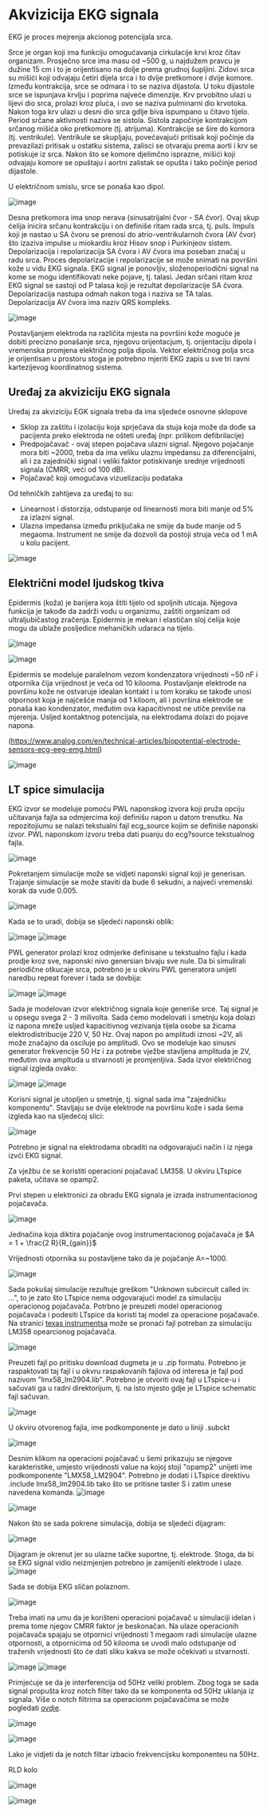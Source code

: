 # Akvizicija EKG signala

EKG je proces mejrenja akcionog potencijala srca.

Srce je organ koji ima funkciju omogućavanja cirkulacije krvi kroz čitav organizam.
Prosječno srce ima masu od ~500 g, u najdužem pravcu je dužine 15 cm i to je orijentisano na dolje prema grudnoj šupljini. Zidovi srca su mišići koji odvajaju četiri dijela srca i to dvije pretkomore i dvije komore.
Između kontrakcija, srce se odmara i to se naziva dijastola. U toku dijastole srce se ispunjava krvlju i poprima najveće dimenzije. Krv prvobitno ulazi u lijevi dio srca, prolazi kroz pluća, i ovo se naziva pulminarni dio krvotoka. Nakon toga krv ulazi u desni dio srca gdlje biva ispumpano u čitavo tijelo. Period srčane aktivnosti naziva se sistola. Sistola započinje kontrakcijom srčanog mišića oko pretkomore (tj. atrijuma). Kontrakcije se šire do komora (tj. ventrikule). Ventrikule se skupljaju, povećavajući pritisak koji počinje da prevazilazi pritisak u ostatku sistema, zalisci se otvaraju prema aorti i krv se potiskuje iz srca. Nakon što se komore djelimčno isprazne, mišići koji odvajaju komore se opuštaju i aortni zalistak se opušta i tako počinje period dijastole.

U električnom smislu, srce se ponaša kao dipol.

![image](https://user-images.githubusercontent.com/122922214/226140205-889d47fe-4fc6-4adc-9e37-2349d9e736e2.png)

Desna pretkomora ima snop nerava (sinusatrijalni čvor - SA čvor). Ovaj skup ćelija inicira srčanu kontrakciju i on definiše ritam rada srca, tj. puls. Impuls koji je nastao u SA čvoru se prenosi do atrio-ventrikularnoh čvora (AV čvor) što izaziva impulse u miokardiu kroz Hisov snop i Purkinjeov sistem. Depolarizacija i repolarizacija SA čvora i AV čvora ima poseban značaj u radu srca.
Proces depolarizacije i repolarizacije se može snimati na površini kože u vidu EKG signala. EKG signal je ponovljiv, složenoperiodični signal na kome se mogu identifikovati neke pojave, tj. talasi.
Jedan srčani ritam kroz EKG signal se sastoji od P talasa koji je rezultat depolarizacije SA čvora. Depolarizacija nastupa odmah nakon toga i naziva se TA talas. Depolarizacija AV čvora ima naziv QRS kompleks.

![image](https://user-images.githubusercontent.com/122922214/226142414-b784d477-9223-496f-81f5-ff9497c55938.png)

Postavljanjem elektroda na različita mjesta na površini kože moguće je dobiti precizno ponašanje srca, njegovu orijentacjum, tj. orijentaciju dipola i vremenska promjena električnog polja dipola. Vektor električnog polja srca je orijentisan u prostoru stoga je potrebno mjeriti EKG zapis u sve tri ravni kartezijevog koordinatnog sistema.

## Uređaj za akviziciju EKG signala

Uređaj za akviziciju EGK signala treba da ima sljedeće osnovne sklopove
- Sklop za zaštitu i izolaciju koja sprječava da stuja koja može da dođe sa pacijenta preko elektroda ne ošteti uređaj (npr. prilikom defibrilacije)
- Predpojačavač - ovaj stepen pojačava ulazni signal. Njegovo pojačanje mora biti ~2000, treba da ima veliku ulaznu impedansu za diferencijalni, ali i za zajednički signal i veliki faktor potiskivanje srednje vrijednosti signala (CMRR, veći od 100 dB).
- Pojačavač koji omogućava vizuelizaciju podataka

Od tehničkih zahtijeva za uređaj to su:
- Linearnost i distorzija, odstupanje od linearnosti mora biti manje od 5% za izlazni signal.
- Ulazna impedansa između priključaka ne smije da bude manje od 5 megaoma. Instrument ne smije da dozvoli da postoji struja veća od 1 mA u kolu pacijent.

![image](https://user-images.githubusercontent.com/122922214/226141406-ec1aedfd-54b8-42dd-bd4b-022697c62495.png)

## Električni model ljudskog tkiva

Epidermis (koža) je barijera koja štiti tijelo od spoljnih uticaja. Njegova funkcija je takođe da zadrži vodu u organizmu, zaštiti organizam od ultraljubičastog zračenja. Epidermis je mekan i elastičan sloj ćelija koje mogu da ublaže posljedice mehaničkih udaraca na tijelo.

![image](https://user-images.githubusercontent.com/122922214/226141646-9eeabc02-ad23-4f86-9522-166bad129bbc.png)

![image](https://user-images.githubusercontent.com/122922214/226142059-ccfc66c6-7a7a-46e3-b032-2c4625e636c4.png)


Epidermis se modeluje paralelnom vezom kondenzatora vrijednosti ~50 nF i otpornika čija vrijednost je veća od 10 kilooma. Postavljanje elektrode na površinu kože ne ostvaruje idealan kontakt i u tom koraku se takođe unosi otpornost koja je najćešće manja od 1 kiloom, ali i površina elektrode se ponaša kao kondenzator, međutim ova kapacitivnost ne utiče previše na mjerenja. Usljed kontaktnog potencijala, na elektrodama dolazi do pojave napona. 

(https://www.analog.com/en/technical-articles/biopotential-electrode-sensors-ecg-eeg-emg.html)

![image](https://user-images.githubusercontent.com/122922214/226142434-f8c0d72c-b0bc-4b9a-9ea9-ccf35e71f0de.png)

## LT spice simulacija

EKG izvor se modeluje pomoću PWL naponskog izvora koji pruža opciju učitavanja fajla sa odmjercima koji definišu napon u datom trenutku.
Na repozitojiumu se nalazi tekstualni fajl ecg_source kojim se definiše naponski izvor. PWL naponskom izvoru treba dati puanju do ecg?source tekstualnog fajla.

![image](https://user-images.githubusercontent.com/122922214/226142801-ac00bce1-e375-4f55-89aa-36382afcbb5b.png)

Pokretanjem simulacije može se vidjeti naponski signal koji je generisan. Trajanje simulacije se može staviti da bude 6 sekudni, a najveći vremenski korak da vude 0.005.

![image](https://user-images.githubusercontent.com/122922214/226142939-6f0da409-be43-4974-8836-503281247b0a.png)

Kada se to uradi, dobija se sljedeći naponski oblik:

![image](https://user-images.githubusercontent.com/122922214/226142946-436b2580-2bba-4e6c-a459-f2f5359e1da4.png) ![image](https://user-images.githubusercontent.com/122922214/226142948-2194a5eb-ac9e-47b5-97d4-0eecf7016ca2.png)

PWL generator prolazi kroz odmjerke definisane u tekstualno fajlu i kada prodje kroz sve, naponski nivo genersian bivaju sve nule. Da bi simulirali periodične otkucaje srca, potrebno je u okviru PWL generatora unijeti naredbu repeat forever i tada se dovbija:

![image](https://user-images.githubusercontent.com/122922214/226143029-3ece81e1-102e-41c6-99d4-61c2c11cdee8.png)
 ![image](https://user-images.githubusercontent.com/122922214/226143020-1ac5c087-3889-436a-ae81-53a8a1b521d8.png)

Sada je modelovan izvor električnog signala koje generiše srce. Taj signal je u opsegu svega 2 - 3 milivolta. Sada ćemo modelovati i smetnju koja dolazi iz napona mreže usljed kapacitivnog vezivanja tijela osobe sa žicama elektrodistribucije 220 V, 50 Hz. Ovaj napon po amplitudi iznosi ~2V, ali može značajno da osciluje po amplitudi. Ovo se modeluje kao sinusni generator frekvencije 50 Hz i za potrebe vježbe stavljena amplituda je 2V, međutim ova ampltuda u stvarnosti je promjenljiva.
Sada izvor električnog signal izgleda ovako:

![image](https://user-images.githubusercontent.com/122922214/226143244-30d629a1-0264-4584-8d3e-26c9643c90b8.png)
 ![image](https://user-images.githubusercontent.com/122922214/226143246-825fd803-3d4e-4e2a-814f-6b59cf7e8682.png)


Korisni signal je utopljen u smetnje, tj. signal sada ima "zajedničku komponentu". Stavljaju se dvije elektrode na površinu kože i sada šema izgleda kao na sljedećoj slici:

![image](https://user-images.githubusercontent.com/122922214/226143328-f676001a-708d-4faa-9f3e-1ab19b2c9218.png)

Potrebno je signal na elektrodama obraditi na odgovarajući način i iz njega izvći EKG signal.

Za vježbu će se koristiti operacioni pojačavač LM358.
U okviru LTspice paketa, učitava se opamp2.

Prvi stepen u elektronici za obradu EKG signala je izrada instrumentacionog pojačavača.

![image](https://user-images.githubusercontent.com/122922214/226147650-a68137b5-a875-4551-8f57-7526cef3369b.png)

Jednačina koja diktira pojačanje ovog instrumentacionog pojačavača je $A = 1 + \frac{2 R}{R_{gain}}$

Vrijednosti otpornika su postavljene tako da je pojačanje A=~1000.

![image](https://user-images.githubusercontent.com/122922214/226147955-ce4529b9-70e3-4b64-9002-ae6627c6868d.png)

Sada pokušaj simulacije rezultuje greškom "Unknown subcircuit called in: ...", to je zato što LTspice nema odgovarajući model za simulaciju operacionog pojačavača. Potrbno je preuzeti model operacionog pojačavača i podesiti LTspice da koristi taj model za operacione pojačavače.
Na stranici [texas instrumentsa](https://www.ti.com/product/LM358?utm_source=google&utm_medium=cpc&utm_campaign=asc-null-null-GPN_EN-cpc-evm-google-wwe_cons&utm_content=LM358&ds_k=LM358&DCM=yes&gclid=Cj0KCQjwwtWgBhDhARIsAEMcxeDCo5SsxitMbWnbolcsEuEXkmDIFy4B5fyCtgZwcE3XQtHeY1FCJZgaAql6EALw_wcB&gclsrc=aw.ds) može se pronaći fajl potreban za simulaciju LM358 opearcionog pojačavača.

![image](https://user-images.githubusercontent.com/122922214/226148061-5c0bd900-eb9c-4e16-90eb-b2ca11fec4bc.png)


Preuzeti fajl po pritisku download dugmeta je u .zip formatu. Potrebno je raspaktovati taj fajl i u okvru raspakovanih fajlova od interesa je fajl pod nazivom "lmx58_lm2904.lib". Potrebno je otvoriti ovaj fajl u LTspice-u i sačuvati ga u radni direktorijum, tj. na isto mjesto gdje je LTspice schematic fajl sačuvan.

![image](https://user-images.githubusercontent.com/122922214/226148157-8299d878-41bc-4137-a4fa-5522d07770e1.png)


U okviru otvorenog fajla, ime podkomponente je dato u liniji .subckt

![image](https://user-images.githubusercontent.com/122922214/226148181-5698a75d-dced-4f4b-bede-799b042f5afd.png)

Desnim klikom na operacioni pojačavač u šemi prikazuju se njegove karakteristike, umjesto vrijednosti value na kojoj stoji "opamp2" unijeti ime podkomponente "LMX58_LM2904".
Potrebno je dodati i LTspice direktivu .include lmx58_lm2904.lib tako što se pritisne taster S i zatim unese navedena komanda.
![image](https://user-images.githubusercontent.com/122922214/226148377-272e4919-3b43-49b7-bf33-d06e8b5f05de.png)

![image](https://user-images.githubusercontent.com/122922214/226148379-9a430448-9c32-4d1c-8c1c-77a4182ed6a2.png)

Nakon što se sada pokrene simulacija, dobija se sljedeći dijagram:

![image](https://user-images.githubusercontent.com/122922214/226148396-316a99d0-3648-4a9a-bf6d-7c73ef92cd82.png)


Dijagram je okrenut jer su ulazne tačke suportne, tj. elektrode. Stoga, da bi se EKG signal vidio neizmjenjen potrebno je zamijeniti elektrode i ulaze.
![image](https://user-images.githubusercontent.com/122922214/226148439-1d9ed6f3-04f8-40fe-bc43-8362f8f6bec8.png)


Sada se dobija EKG sličan polaznom.

![image](https://user-images.githubusercontent.com/122922214/226148493-cf0ce7af-2257-4c26-906e-4e07adeca087.png)

Treba imati na umu da je korišteni operacioni pojačavač u simulaciji idelan i prema tome njegov CMRR faktor je beskonačan. Na ulaze operacionih pojačavača spajaju se otpornici vrijednosti 1 megaom radi simulacije ulazne otpornosti, a otpornicima od 50 kilooma se uvodi malo odstupanje od traženih vrijednosti što će dati sliku kakva se može očekivati u stvarnosti.

![image](https://user-images.githubusercontent.com/122922214/226148697-ef21db19-502d-470e-983a-2d0fbcc9af64.png)
 ![image](https://user-images.githubusercontent.com/122922214/226148705-1cefb79a-7f15-48c9-ad6b-7b7a9ca55c55.png)

Primjećuje se da je interferencija od 50Hz veliki problem. Zbog toga se sada signal propušta kroz notch filter tako da se komponenta od 50Hz uklanja iz signala.
Više o notch filtrima sa operacionm pojačavačima se može pogledati [ovdje](https://www.electronics-notes.com/articles/analogue_circuits/operational-amplifier-op-amp/notch-filter-active-circuit.php).

![image](https://user-images.githubusercontent.com/122922214/226149489-15139c52-ccc8-4072-9809-7d1c2fd333eb.png)

![image](https://user-images.githubusercontent.com/122922214/226149616-b026f375-6dfa-40d4-ac1e-95e3e29e2e27.png)

Lako je vidjeti da je notch filtar izbacio frekvencijsku komponenteu na 50Hz.

RLD kolo

![image](https://user-images.githubusercontent.com/122922214/226150281-ceb747d4-92b8-4a42-bdeb-168ffd08e751.png)





![image](https://user-images.githubusercontent.com/122922214/226148215-beee8d74-7d46-409f-8fde-6e9d0344e173.png)


